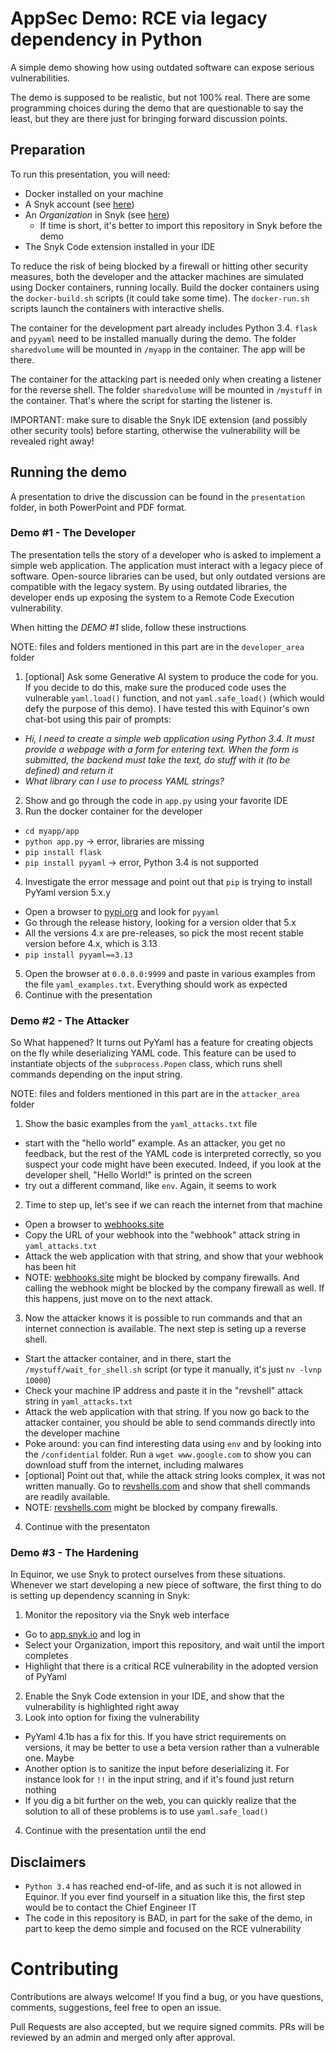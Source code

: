 # AppSec Demo: RCE via legacy dependency in Python
A simple demo showing how using outdated software can expose serious vulnerabilities. 

The demo is supposed to be realistic, but not 100% real. There are some programming choices during the demo that are questionable to say the least, but they are there just for bringing forward discussion points. 

## Preparation
To run this presentation, you will need:
- Docker installed on your machine
- A Snyk account (see [here](https://appsec.equinor.com/snyk/))
- An _Organization_ in Snyk (see [here](https://appsec.equinor.com/snyk/))
  - If time is short, it's better to import this repository in Snyk before the demo
- The Snyk Code extension installed in your IDE

To reduce the risk of being blocked by a firewall or hitting other security measures, both the developer and the attacker machines are simulated using Docker containers, running locally.
Build the docker containers using the `docker-build.sh` scripts (it could take some time). The `docker-run.sh` scripts launch the containers with interactive shells.

The container for the development part already includes Python 3.4. `flask` and `pyyaml` need to be installed manually during the demo. The folder `sharedvolume` will be mounted in `/myapp` in the container. The app will be there.

The container for the attacking part is needed only when creating a listener for the reverse shell. The folder `sharedvolume` will be mounted in `/mystuff` in the container. That's where the script for starting the listener is.

IMPORTANT: make sure to disable the Snyk IDE extension (and possibly other security tools) before starting, otherwise the vulnerability will be revealed right away!


## Running the demo
A presentation to drive the discussion can be found in the `presentation` folder, in both PowerPoint and PDF format. 

### Demo #1 - The Developer
The presentation tells the story of a developer who is asked to implement a simple web application. The application must interact with a legacy piece of software. Open-source libraries can be used, but only outdated versions are compatible with the legacy system. By using outdated libraries, the developer ends up exposing the system to a Remote Code Execution vulnerability.

When hitting the _DEMO #1_ slide, follow these instructions

NOTE: files and folders mentioned in this part are in the `developer_area` folder

1. [optional] Ask some Generative AI system to produce the code for you. If you decide to do this, make sure the produced code uses the vulnerable `yaml.load()` function, and not `yaml.safe_load()` (which would defy the purpose of this demo). I have tested this with Equinor's own chat-bot using this pair of prompts:
  - *Hi, I need to create a simple web application using Python 3.4. It must provide a webpage with a form for entering text. When the form is submitted, the backend must take the text, do stuff with it (to be defined) and return it*
  - *What library can I use to process YAML strings?*
2. Show and go through the code in `app.py` using your favorite IDE
3. Run the docker container for the developer
  - `cd myapp/app`
  - `python app.py` -> error, libraries are missing
  - `pip install flask` 
  - `pip install pyyaml` -> error, Python 3.4 is not supported
4. Investigate the error message and point out that `pip` is trying to install PyYaml version 5.x.y
  - Open a browser to [pypi.org](https://www.pypi.org) and look for `pyyaml`
  - Go through the release history, looking for a version older that 5.x
  - All the versions 4.x are pre-releases, so pick the most recent stable version before 4.x, which is 3.13
  - `pip install pyyaml==3.13`
5. Open the browser at `0.0.0.0:9999` and paste in various examples from the file `yaml_examples.txt`. Everything should work as expected
6. Continue with the presentation

### Demo #2 - The Attacker
So What happened? It turns out PyYaml has a feature for creating objects on the fly while deserializing YAML code. This feature can be used to instantiate objects of the `subprocess.Popen` class, which runs shell commands depending on the input string.

NOTE: files and folders mentioned in this part are in the `attacker_area` folder
1. Show the basic examples from the `yaml_attacks.txt` file
  - start with the "hello world" example. As an attacker, you get no feedback, but the rest of the YAML code is interpreted correctly, so you suspect your code might have been executed. Indeed, if you look at the developer shell,   "Hello World!" is printed on the screen
  - try out a different command, like `env`. Again, it seems to work
2. Time to step up, let's see if we can reach the internet from that machine
  - Open a browser to [webhooks.site](https://webhook.site/)
  - Copy the URL of your webhook into the "webhook" attack string in `yaml_attacks.txt`
  - Attack the web application with that string, and show that your webhook has been hit
  - NOTE: [webhooks.site](https://webhook.site/) might be blocked by company firewalls. And calling the webhook might be blocked by the company firewall as well. If this happens, just move on to the next attack.
3. Now the attacker knows it is possible to run commands and that an internet connection is available. The next step is seting up a reverse shell.
  - Start the attacker container, and in there, start the `/mystuff/wait_for_shell.sh` script (or type it manually, it's just `nv -lvnp 10000`)
  - Check your machine IP address and paste it in the "revshell" attack string in `yaml_attacks.txt`
  - Attack the web application with that string. If you now go back to the attacker container, you should be able to send commands directly into the developer machine
  - Poke around: you can find interesting data using `env` and by looking into the `/confidential` folder. Run a `wget www.google.com` to show you can download stuff from the internet, including malwares
  - [optional] Point out that, while the attack string looks complex, it was not written manually. Go to [revshells.com](https://revshells.com) and show that shell commands are readily available.
  - NOTE: [revshells.com](https://revshells.com) might be blocked by company firewalls.
4. Continue with the presentaton

### Demo #3 - The Hardening

In Equinor, we use Snyk to protect ourselves from these situations. Whenever we start developing a new piece of software, the first thing to do is setting up dependency scanning in Snyk:
1. Monitor the repository via the Snyk web interface
  - Go to [app.snyk.io](https://app.snyk.io) and log in
  - Select your Organization, import this repository, and wait until the import completes
  - Highlight that there is a critical RCE vulnerability in the adopted version of PyYaml
2. Enable the Snyk Code extension in your IDE, and show that the vulnerability is highlighted right away
3. Look into option for fixing the vulnerability
  - PyYaml 4.1b has a fix for this. If you have strict requirements on versions, it may be better to use a beta version rather than a vulnerable one. Maybe
  - Another option is to sanitize the input before deserializing it. For instance look for `!!` in the input string, and if it's found just return nothing
  - If you dig a bit further on the web, you can quickly realize that the solution to all of these problems is to use `yaml.safe_load()`
4. Continue with the presentation until the end

## Disclaimers
- `Python 3.4` has reached end-of-life, and as such it is not allowed in Equinor. If you ever find yourself in a situation like this, the first step would be to contact the Chief Engineer IT
- The code in this repository is BAD, in part for the sake of the demo, in part to keep the demo simple and focused on the RCE vulnerability

# Contributing
Contributions are always welcome! If you find a bug, or you have questions, comments, suggestions, feel free to open an issue.

Pull Requests are also accepted, but we require signed commits. PRs will be reviewed by an admin and merged only after approval.
